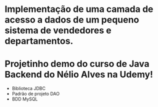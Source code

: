 
# Implementação de uma camada de acesso a dados de um pequeno sistema de vendedores e departamentos.
# Projetinho demo do curso de Java Backend do Nélio Alves na Udemy!

- Biblioteca JDBC 
- Padrão de projeto DAO
- BDD MySQL


